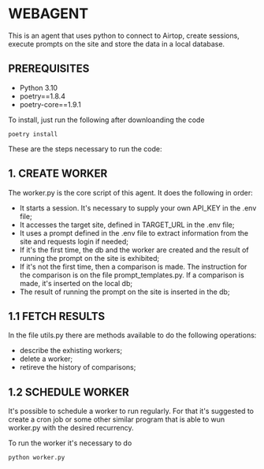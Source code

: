 # WEBAGENT

This is an agent that uses python to connect to Airtop, create sessions, execute prompts on the site and store the data in a local database.

## PREREQUISITES

- Python 3.10
- poetry==1.8.4
- poetry-core==1.9.1

To install, just run the following after downloanding the code

`poetry install`

These are the steps necessary to run the code:

## 1. CREATE WORKER

The worker.py is the core script of this agent.
It does the following in order:
- It starts a session. It's necessary to supply your own API_KEY in the .env file;
- It accesses the target site, defined in TARGET_URL in the .env file;
- It uses a prompt defined in the .env file to extract information from the site and requests login if needed;
- If it's the first time, the db and the worker are created and the result of running the prompt on the site is exhibited;
- If it's not the first time, then a comparison is made. The instruction for the comparison is on the file prompt_templates.py. If a comparison is made, it's inserted on the local db;
- The result of running the prompt on the site is inserted in the db;

## 1.1 FETCH RESULTS

In the file utils.py there are methods available to do the following operations:

- describe the exhisting workers;
- delete a worker;
- retireve the history of comparisons;

## 1.2 SCHEDULE WORKER

It's possible to schedule a worker to run regularly. For that it's suggested to create a cron job or some other similar program that is able to wun worker.py with the desired recurrency.

To run the worker it's necessary to do

`python worker.py`
